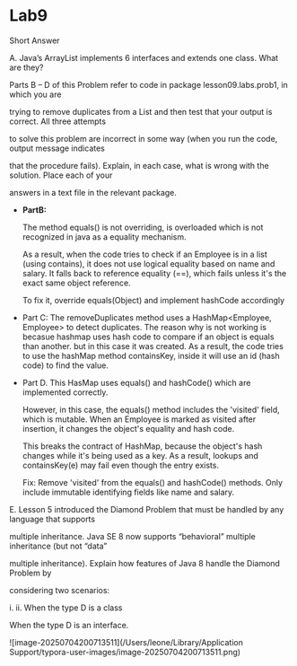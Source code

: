 # Lab9

Short Answer

A. Java’s ArrayList implements 6 interfaces and extends one class. What are they?

Parts B – D of this Problem refer to code in package lesson09.labs.prob1, in which you are

trying to remove duplicates from a List and then test that your output is correct. All three attempts

to solve this problem are incorrect in some way (when you run the code, output message indicates

that the procedure fails). Explain, in each case, what is wrong with the solution. Place each of your

answers in a text file in the relevant package.

* **PartB:** 

  The method equals() is not overriding, is overloaded which is not recognized in java as a equality mechanism. 

  As a result, when the code tries to check if an Employee is in a list (using contains), it does not use logical equality based on name and salary.
  It falls back to reference equality (==), which fails unless it's the exact same object reference.

  To fix it, override equals(Object) and implement hashCode accordingly

* Part C:  The removeDuplicates method uses a HashMap<Employee, Employee> to detect duplicates. The reason why is not working is becasue hashmap uses hash code to compare if an object is equals than another. but in this case it was created. 
  As a result, the code tries to use the hashMap method containsKey, inside it will use an id (hash code) to find the value. 

* Part D. This HasMap uses equals() and hashCode()   which are implemented correctly.

  However, in this case, the equals() method includes the 'visited' field, which is mutable. When an Employee is marked as visited after insertion, it changes the object's equality and hash code.

  This breaks the contract of HashMap, because the object's hash changes while it's being used as a key. As a result, lookups and containsKey(e) may fail even though the entry exists.

  Fix: Remove 'visited' from the equals() and hashCode() methods. Only include immutable identifying fields like name and salary.

  

E. Lesson 5 introduced the Diamond Problem that must be handled by any language that supports

multiple inheritance. Java SE 8 now supports “behavioral” multiple inheritance (but not “data”

multiple inheritance). Explain how features of Java 8 handle the Diamond Problem by

considering two scenarios:

i. ii. When the type D is a class

When the type D is an interface.


![image-20250704200713511](/Users/leone/Library/Application Support/typora-user-images/image-20250704200713511.png)